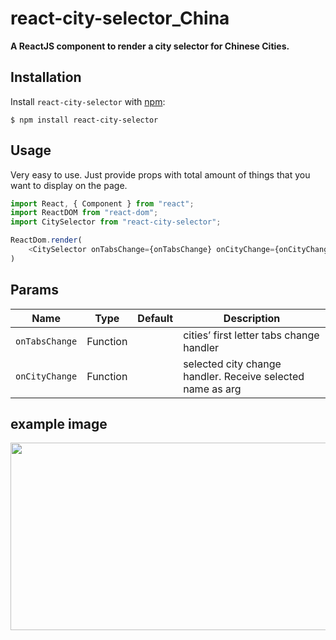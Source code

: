 # react-city-selector_China
**A ReactJS component to render a city selector for Chinese Cities.**
## Installation

Install `react-city-selector` with [npm](https://www.npmjs.com/):

```
$ npm install react-city-selector
```
## Usage

Very easy to use. Just provide props with total amount of things that you want to display on the page.

```js
import React, { Component } from "react";
import ReactDOM from "react-dom";
import CitySelector from "react-city-selector";

ReactDom.render(
    <CitySelector onTabsChange={onTabsChange} onCityChange={onCityChange}/>,  document.getElementById("root")
)
```
## Params

Name | Type | Default | Description
--- | --- | --- | --- |
`onTabsChange` | Function | | cities’ first letter tabs change handler
`onCityChange` | Function | | selected city change handler. Receive selected name as arg
## example image
<img src="http://chuantu.biz/t6/338/1530608529x-1376440150.png" width="600" height="300"/>
